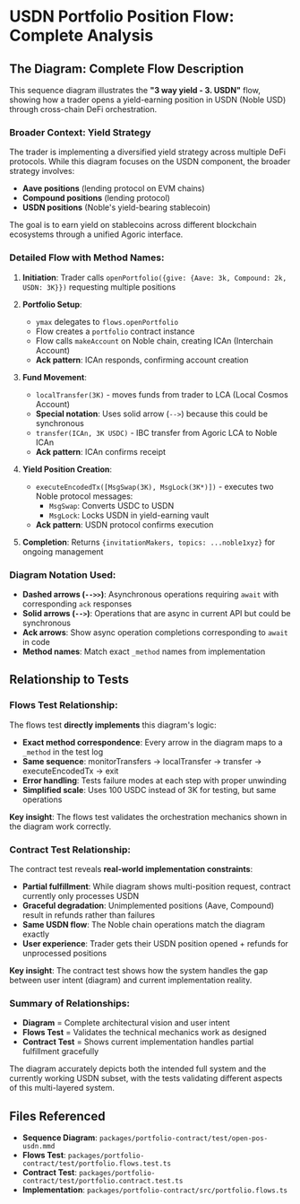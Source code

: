 # USDN Portfolio Position Flow: Complete Analysis

## The Diagram: Complete Flow Description

This sequence diagram illustrates the **"3 way yield - 3. USDN"** flow, showing how a trader opens a yield-earning position in USDN (Noble USD) through cross-chain DeFi orchestration.

### **Broader Context: Yield Strategy**
The trader is implementing a diversified yield strategy across multiple DeFi protocols. While this diagram focuses on the USDN component, the broader strategy involves:
- **Aave positions** (lending protocol on EVM chains)
- **Compound positions** (lending protocol) 
- **USDN positions** (Noble's yield-bearing stablecoin)

The goal is to earn yield on stablecoins across different blockchain ecosystems through a unified Agoric interface.

### **Detailed Flow with Method Names:**

1. **Initiation**: Trader calls `openPortfolio({give: {Aave: 3k, Compound: 2k, USDN: 3K}})` requesting multiple positions

2. **Portfolio Setup**: 
   - `ymax` delegates to `flows.openPortfolio`
   - Flow creates a `portfolio` contract instance
   - Flow calls `makeAccount` on Noble chain, creating ICAn (Interchain Account)
   - **Ack pattern**: ICAn responds, confirming account creation

3. **Fund Movement**:
   - `localTransfer(3K)` - moves funds from trader to LCA (Local Cosmos Account)
   - **Special notation**: Uses solid arrow (`-->`) because this could be synchronous
   - `transfer(ICAn, 3K USDC)` - IBC transfer from Agoric LCA to Noble ICAn
   - **Ack pattern**: ICAn confirms receipt

4. **Yield Position Creation**:
   - `executeEncodedTx([MsgSwap(3K), MsgLock(3K*)])` - executes two Noble protocol messages:
     - `MsgSwap`: Converts USDC to USDN
     - `MsgLock`: Locks USDN in yield-earning vault
   - **Ack pattern**: USDN protocol confirms execution

5. **Completion**: Returns `{invitationMakers, topics: ...noble1xyz}` for ongoing management

### **Diagram Notation Used**:
- **Dashed arrows (`-->>`)**: Asynchronous operations requiring `await` with corresponding `ack` responses
- **Solid arrows (`-->`)**: Operations that are async in current API but could be synchronous
- **Ack arrows**: Show async operation completions corresponding to `await` in code
- **Method names**: Match exact `_method` names from implementation

## Relationship to Tests

### **Flows Test Relationship**:
The flows test **directly implements** this diagram's logic:

- **Exact method correspondence**: Every arrow in the diagram maps to a `_method` in the test log
- **Same sequence**: monitorTransfers → localTransfer → transfer → executeEncodedTx → exit
- **Error handling**: Tests failure modes at each step with proper unwinding
- **Simplified scale**: Uses 100 USDC instead of 3K for testing, but same operations

**Key insight**: The flows test validates the orchestration mechanics shown in the diagram work correctly.

### **Contract Test Relationship**:
The contract test reveals **real-world implementation constraints**:

- **Partial fulfillment**: While diagram shows multi-position request, contract currently only processes USDN
- **Graceful degradation**: Unimplemented positions (Aave, Compound) result in refunds rather than failures
- **Same USDN flow**: The Noble chain operations match the diagram exactly
- **User experience**: Trader gets their USDN position opened + refunds for unprocessed positions

**Key insight**: The contract test shows how the system handles the gap between user intent (diagram) and current implementation reality.

### **Summary of Relationships**:
- **Diagram** = Complete architectural vision and user intent
- **Flows Test** = Validates the technical mechanics work as designed  
- **Contract Test** = Shows current implementation handles partial fulfillment gracefully

The diagram accurately depicts both the intended full system and the currently working USDN subset, with the tests validating different aspects of this multi-layered system.

## Files Referenced

- **Sequence Diagram**: `packages/portfolio-contract/test/open-pos-usdn.mmd`
- **Flows Test**: `packages/portfolio-contract/test/portfolio.flows.test.ts`
- **Contract Test**: `packages/portfolio-contract/test/portfolio.contract.test.ts`
- **Implementation**: `packages/portfolio-contract/src/portfolio.flows.ts`
